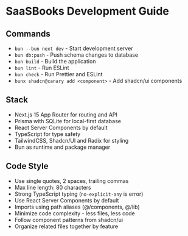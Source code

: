 # SaaSBooks Development Guide

## Commands

- `bun --bun next dev` - Start development server
- `bun db:push` - Push schema changes to database
- `bun build` - Build the application
- `bun lint` - Run ESLint
- `bun check` - Run Prettier and ESLint
- `bunx shadcn@canary add <component>` - Add shadcn/ui components

## Stack

- Next.js 15 App Router for routing and API
- Prisma with SQLite for local-first database
- React Server Components by default
- TypeScript for type safety
- TailwindCSS, Shadcn/UI and Radix for styling
- Bun as runtime and package manager

## Code Style

- Use single quotes, 2 spaces, trailing commas
- Max line length: 80 characters
- Strong TypeScript typing (`no-explicit-any` is error)
- Use React Server Components by default
- Imports using path aliases (@/components, @/lib)
- Minimize code complexity - less files, less code
- Follow component patterns from shadcn/ui
- Organize related files together by feature
